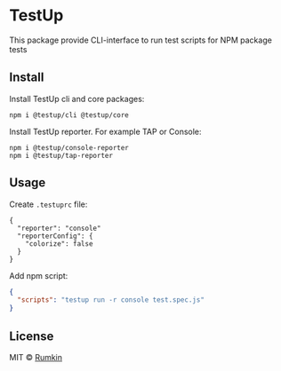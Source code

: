 # TestUp

This package provide CLI-interface to run test scripts for NPM package tests

## Install

Install TestUp cli and core packages:

```
npm i @testup/cli @testup/core
```

Install TestUp reporter. For example TAP or Console:

```
npm i @testup/console-reporter
npm i @testup/tap-reporter
```

## Usage

Create `.testuprc` file:
```
{
  "reporter": "console"
  "reporterConfig": {
    "colorize": false
  }
}
```

Add npm script:
```json
{
  "scripts": "testup run -r console test.spec.js"
}
```

## License

MIT © [Rumkin](https://rumk.in)
